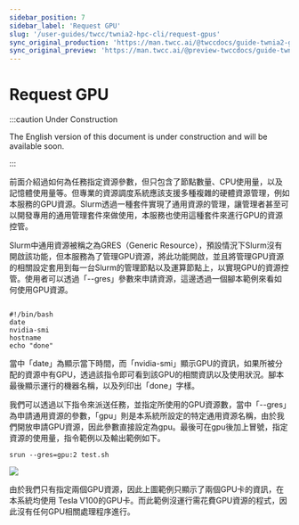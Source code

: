 ```yaml
---
sidebar_position: 7
sidebar_label: 'Request GPU'
slug: '/user-guides/twcc/twnia2-hpc-cli/request-gpus'
sync_original_production: 'https://man.twcc.ai/@twccdocs/guide-twnia2-gpu-allocation-zh' 
sync_original_preview: 'https://man.twcc.ai/@preview-twccdocs/guide-twnia2-gpu-allocation-zh'
---
```


# Request GPU

:::caution Under Construction

The English version of this document is under construction and will be available soon.

:::

前面介紹過如何為任務指定資源參數，但只包含了節點數量、CPU使用量，以及記憶體使用量等。但專業的資源調度系統應該支援多種複雜的硬體資源管理，例如本服務的GPU資源。Slurm透過一種套件實現了通用資源的管理，讓管理者甚至可以開發專用的通用管理套件來做使用，本服務也使用這種套件來進行GPU的資源控管。

Slurm中通用資源被稱之為GRES（Generic Resource），預設情況下Slurm沒有開啟該功能，但本服務為了管理GPU資源，將此功能開啟，並且將管理GPU資源的相關設定套用到每一台Slurm的管理節點以及運算節點上，以實現GPU的資源控管。使用者可以透過「--gres」參數來申請資源，這邊透過一個腳本範例來看如何使用GPU資源。


```

#!/bin/bash
date
nvidia-smi
hostname
echo "done"

```



當中「date」為顯示當下時間，而「nvidia-smi」顯示GPU的資訊，如果所被分配的資源中有GPU，透過該指令即可看到該GPU的相關資訊以及使用狀況。腳本最後顯示運行的機器名稱，以及列印出「done」字樣。

我們可以透過以下指令來派送任務，並指定所使用的GPU資源數，當中「--gres」為申請通用資源的參數，「gpu」則是本系統所設定的特定通用資源名稱，由於我們開放申請GPU資源，因此參數直接設定為gpu。最後可在gpu後加上冒號，指定資源的使用量，指令範例以及輸出範例如下。


```
srun --gres=gpu:2 test.sh
```



![](https://cos.twcc.ai/SYS-MANUAL/uploads/upload_f65a134af15646063f3be2a01d9bda08.png)



由於我們只有指定兩個GPU資源，因此上圖範例只顯示了兩個GPU卡的資訊，在本系統均使用 Tesla V100的GPU卡。而此範例沒運行需花費GPU資源的程式，因此沒有任何GPU相關處理程序進行。
